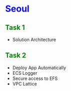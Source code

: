 <h1 style="color: blue">Seoul</h1>
<h2 style="color: green">Task 1</h2>

- Solution Architecture

<h2 style="color: green">Task 2</h2>

- Deploy App Automatically
- ECS Logger
- Secure access to EFS
- VPC Lattice
